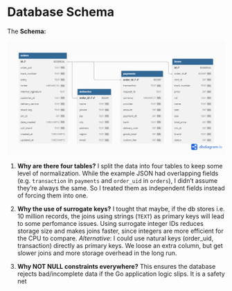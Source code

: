 # Database Schema

The **Schema:** 

![Database Schema](schema.png)
1. **Why are there four tables?**
I split the data into four tables to keep some level of normalization. While the example JSON had overlapping fields (e.g. `transaction` in `payments` and `order_uid` in `orders`), I didn’t assume they’re always the same. So I treated them as independent fields instead of forcing them into one.

2. **Why the use of surrogate keys?**
I tought that maybe, if the db stores i.e. 10 million records, the joins using strings (`TEXT`) as primary keys will lead to some perfomance issues. Using surrogate integer IDs reduces storage size and makes joins faster, since integers are more efficient for the CPU to compare.
_Alternative_: I could use natural keys (order_uid, transaction) directly as primary keys. We loose an extra column, but get slower joins and more storage overhead in the long run.

3. **Why NOT NULL constraints everywhere?**
This ensures the database rejects bad/incomplete data if the Go application logic slips. It is a safety net

